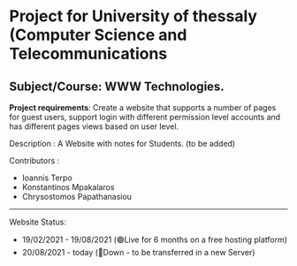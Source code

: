 # Project for University of thessaly (Computer Science and Telecommunications

## Subject/Course: WWW Technologies.

**Project requirements**: Create a website that supports a number of pages for guest users, support login with different permission level accounts and has different pages views based on user level.

Description : A Website with notes for Students. (to be added)

Contributors :

- Ioannis Terpo
- Konstantinos Mpakalaros
- Chrysostomos Papathanasiou

---

Website Status:

- 19/02/2021 - 19/08/2021 (🟢Live for 6 months on a free hosting platform)
- 20/08/2021 - today (🔴Down - to be transferred in a new Server)
